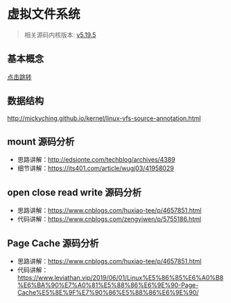 
# 虚拟文件系统

> 相关源码内核版本:  [v5.19.5](https://elixir.bootlin.com/linux/v5.19.5/source)

## 基本概念
[点击跳转](https://zhuanlan.zhihu.com/p/402127017)

## 数据结构
http://mickyching.github.io/kernel/linux-vfs-source-annotation.html

## mount 源码分析
- 思路讲解：http://edsionte.com/techblog/archives/4389         
- 细节讲解：https://its401.com/article/wugj03/41958029

## open close read write 源码分析
- 思路讲解：https://www.cnblogs.com/huxiao-tee/p/4657851.html
- 代码讲解：https://www.cnblogs.com/zengyiwen/p/5755186.html

## Page Cache 源码分析
- 思路讲解：https://www.cnblogs.com/huxiao-tee/p/4657851.html
- 代码讲解：https://www.leviathan.vip/2019/06/01/Linux%E5%86%85%E6%A0%B8%E6%BA%90%E7%A0%81%E5%88%86%E6%9E%90-Page-Cache%E5%8E%9F%E7%90%86%E5%88%86%E6%9E%90/
